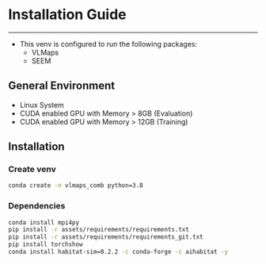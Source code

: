 # Installation Guide
---
- This venv is configured to run the following packages:
  - VLMaps
  - SEEM
## General Environment
- Linux System
- CUDA enabled GPU with Memory > 8GB (Evaluation)
- CUDA enabled GPU with Memory > 12GB (Training)

## Installation
### Create venv
```sh
conda create -n vlmaps_comb python=3.8
```
### Dependencies
```sh
conda install mpi4py
pip install -r assets/requirements/requirements.txt
pip install -r assets/requirements/requirements_git.txt
pip install torchshow
conda install habitat-sim=0.2.2 -c conda-forge -c aihabitat -y
```